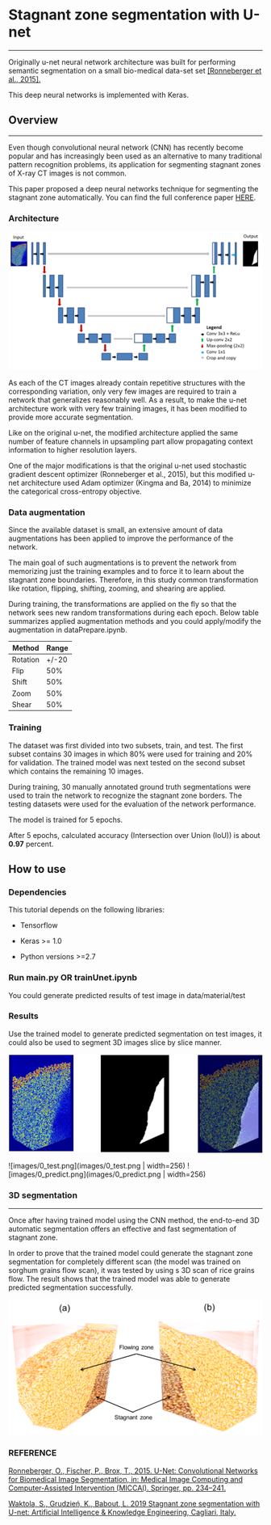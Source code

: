 
# Stagnant zone segmentation with U-net
---

Originally u-net neural network architecture was built for performing semantic
segmentation on a small bio-medical data-set set [[Ronneberger et al.,
2015].](http://lmb.informatik.uni-freiburg.de/people/ronneber/u-net/)

This deep neural networks is implemented with Keras.

## Overview
--------

Even though convolutional neural network (CNN) has recently become popular and
has increasingly been used as an alternative to many traditional pattern
recognition problems, its application for segmenting stagnant zones of X-ray CT
images is not common.

This paper proposed a deep neural networks technique for segmenting the stagnant
zone automatically. You can find the full conference paper
[HERE](https://www.researchgate.net/publication/333755407_Stagnant_zone_segmentation_with_U-net).

### Architecture

![images/unet_architecture.png](images/unet_architecture.png)

As each of the CT images already contain repetitive structures with the corresponding variation, only very few images are required to train a network that generalizes reasonably well. As a result, to make the u-net architecture work with very few training images, it has been modified to provide more accurate segmentation. 

Like on the original u-net, the modified architecture applied the same number of feature channels in upsampling part allow propagating context information to higher resolution layers.

One of the major modifications is that the original u-net used stochastic gradient descent optimizer (Ronneberger et al., 2015), but this modified u-net architecture used Adam optimizer (Kingma and Ba, 2014) to minimize the categorical cross-entropy objective.

### Data augmentation

Since the available dataset is small, an extensive amount of data augmentations
has been applied to improve the performance of the network.

The main goal of such augmentations is to prevent the network from memorizing
just the training examples and to force it to learn about the stagnant zone
boundaries. Therefore, in this study common transformation like rotation,
flipping, shifting, zooming, and shearing are applied.

During training, the transformations are applied on the fly so that the network
sees new random transformations during each epoch. Below table summarizes
applied augmentation methods and you could apply/modify the augmentation in
dataPrepare.ipynb.

| **Method** | **Range** |
|------------|-----------|
| Rotation   | \+/-20   |
| Flip       | 50%       |
| Shift      | 50%       |
| Zoom       | 50%       |
| Shear      | 50%       |

### Training

The dataset was first divided into two subsets, train, and test. The first
subset contains 30 images in which 80% were used for training and 20% for
validation. The trained model was next tested on the second subset which
contains the remaining 10 images.

During training, 30 manually annotated ground truth segmentations were used to
train the network to recognize the stagnant zone borders. The testing datasets
were used for the evaluation of the network performance.

The model is trained for 5 epochs.

After 5 epochs, calculated accuracy (Intersection over Union (IoU)) is about
**0.97** percent.

How to use
----------------------------------------

### Dependencies

This tutorial depends on the following libraries:

-   Tensorflow

-   Keras \>= 1.0

-   Python versions \>=2.7

### Run main.py OR trainUnet.ipynb

You could generate predicted results of test image in data/material/test

### Results

Use the trained model to generate predicted segmentation on test images, it
could also be used to segment 3D images slice by slice manner.

![images/prediction.png](images/prediction.png)

![images/0_test.png](images/0_test.png | width=256)
![images/0_predict.png](images/0_predict.png | width=256)

### 3D segmentation
---------------

Once after having trained model using the CNN method, the end-to-end 3D
automatic segmentation offers an effective and fast segmentation of stagnant
zone.

In order to prove that the trained model could generate the stagnant zone
segmentation for completely different scan (the model was trained on sorghum
grains flow scan), it was tested by using s 3D scan of rice grains flow. The
result shows that the trained model was able to generate predicted segmentation
successfully.

![images/3D_unet_segmentation.png](images/3D_unet_segmentation.png)

### REFERENCE
[Ronneberger, O., Fischer, P., Brox, T., 2015. U-Net: Convolutional Networks for Biomedical Image Segmentation, in: Medical Image Computing and Computer-Assisted Intervention (MICCAI). Springer, pp. 234–241.](http://lmb.informatik.uni-freiburg.de/people/ronneber/u-net/)

[Waktola, S., Grudzień, K., Babout, L. 2019 Stagnant zone segmentation with U-net: Artificial Intelligence &
Knowledge Engineering, Cagliari, Italy.](https://www.researchgate.net/publication/333755407_Stagnant_zone_segmentation_with_U-net)

